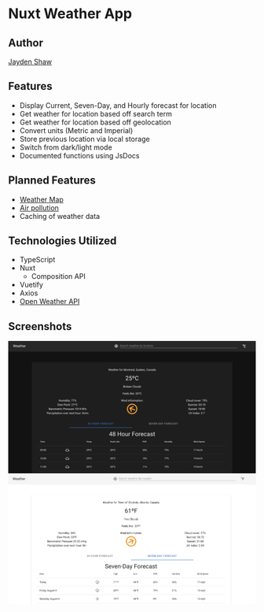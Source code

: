 # Nuxt Weather App

## Author
[Jayden Shaw](https://jaydenshaw.com)

## Features 
- Display Current, Seven-Day, and Hourly forecast for location
- Get weather for location based off search term
- Get weather for location based off geolocation
- Convert units (Metric and Imperial)
- Store previous location via local storage
- Switch from dark/light mode
- Documented functions using JsDocs

## Planned Features
- [Weather Map](https://openweathermap.org/api/weathermaps)
- [Air pollution](https://openweathermap.org/api/air-pollution)
- Caching of weather data

## Technologies Utilized
- TypeScript
- Nuxt
    - Composition API
- Vuetify
- Axios
- [Open Weather API](https://openweathermap.org/)

## Screenshots 
![Dark Mode](https://github.com/jshaw990/nuxt-weather/blob/master/static/screenshots/darkMode.png)
![Light Mode](https://github.com/jshaw990/nuxt-weather/blob/master/static/screenshots/lightMode.png)